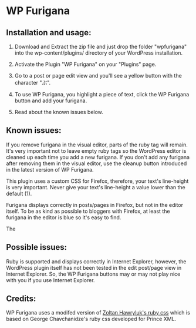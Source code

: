 # WP Furigana

## Installation and usage:

1. Download and Extract the zip file and just drop the folder "wpfurigana" into the wp-content/plugins/ directory of your WordPress installation.

2. Activate the Plugin "WP Furigana" on your "Plugins" page.

3. Go to a post or page edit view and you'll see a yellow button with the character "ぶ".

4. To use WP Furigana, you highlight a piece of text, click the WP Furigana button and add your furigana.

5. Read about the known issues below.

## Known issues:

If you remove furigana in the visual editor, parts of the ruby tag will remain. It's very important not to leave empty ruby tags so the WordPress editor is cleaned up each time you add a new furigana. If you don't add any furigana after removing them in the visual editor, use the cleanup button introduced in the latest version of WP Furigana.

This plugin uses a custom CSS for Firefox, therefore, your text's line-height is very important. Never give your text's line-height a value lower than the default (1).

Furigana displays correctly in posts/pages in Firefox, but not in the editor itself. To be as kind as possible to bloggers with Firefox, at least the furigana in the editor is blue so it's easy to find.

The <rp> tag is not supported in the current version of WP Furigana.

## Possible issues:

Ruby is supported and displays correctly in Internet Explorer, however, the WordPress plugin itself has not been tested in the edit post/page view in Internet Explorer. So, the WP Furigana buttons may or may not play nice with you if you use Internet Explorer.

## Credits:

WP Furigana uses a modifed version of [Zoltan Hawryluk's ruby css](http://www.useragentman.com/blog/2010/10/29/cross-browser-html5-ruby-annotations-using-css/) which is based on George Chavchanidze's ruby css developed for Prince XML.